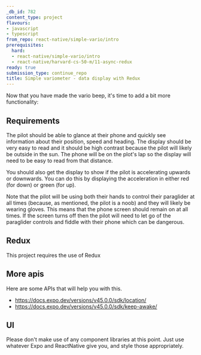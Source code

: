 ```yaml
---
_db_id: 782
content_type: project
flavours:
- javascript
- typescript
from_repo: react-native/simple-vario/intro
prerequisites:
  hard:
  - react-native/simple-vario/intro
  - react-native/harvard-cs-50-m/11-async-redux
ready: true
submission_type: continue_repo
title: Simple variometer - data display with Redux
---
```


Now that you have made the vario beep, it's time to add a bit more functionality:

## Requirements

The pilot should be able to glance at their phone and quickly see information about their position, speed and heading. The display should be very easy to read and it should be high contrast because the pilot will likely be outside in the sun. The phone will be on the plot's lap so the display will need to be easy to read from that distance.

You should also get the display to show if the pilot is accelerating upwards or downwards. You can do this by displaying the acceleration in either red (for down) or green (for up).

Note that the pilot will be using both their hands to control their paraglider at all times (because, as mentioned, the pilot is a noob) and they will likely be wearing gloves. This means that the phone screen should remain on at all times. If the screen turns off then the pilot will need to let go of the paraglider controls and fiddle with their phone which can be dangerous.

## Redux 

This project requires the use of Redux

## More apis

Here are some APIs that will help you with this.

- https://docs.expo.dev/versions/v45.0.0/sdk/location/
- https://docs.expo.dev/versions/v45.0.0/sdk/keep-awake/

## UI

Please don't make use of any component libraries at this point. Just use whatever Expo and ReactNative give you, and style those appropriately.